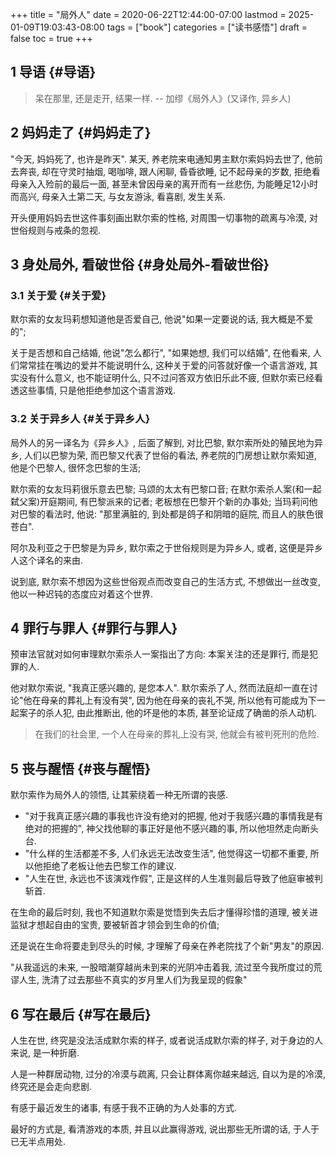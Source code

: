 +++
title = "局外人"
date = 2020-06-22T12:44:00-07:00
lastmod = 2025-01-09T19:03:43-08:00
tags = ["book"]
categories = ["读书感悟"]
draft = false
toc = true
+++

## <span class="section-num">1</span> 导语 {#导语}

> 呆在那里, 还是走开, 结果一样. -- 加缪《局外人》(又译作, 异乡人)


## <span class="section-num">2</span> 妈妈走了 {#妈妈走了}

"今天, 妈妈死了, 也许是昨天". 某天, 养老院来电通知男主默尔索妈妈去世了,
他前去奔丧, 却在守灵时抽烟, 喝咖啡, 跟人闲聊, 昏昏欲睡,
记不起母亲的岁数, 拒绝看母亲入入殓前的最后一面,
甚至未曾因母亲的离开而有一丝悲伤, 为能睡足12小时而高兴, 母亲入土第二天,
与女友游泳, 看喜剧, 发生关系.

开头便用妈妈去世这件事刻画出默尔索的性格, 对周围一切事物的疏离与冷漠,
对世俗规则与戒条的忽视.


## <span class="section-num">3</span> 身处局外, 看破世俗 {#身处局外-看破世俗}


### <span class="section-num">3.1</span> 关于爱 {#关于爱}

默尔索的女友玛莉想知道他是否爱自己, 他说"如果一定要说的话, 我大概是不爱的";

关于是否想和自己结婚, 他说"怎么都行", "如果她想, 我们可以结婚", 在他看来, 人们常常挂在嘴边的爱并不能说明什么,
这种关于爱的问答就好像一个语言游戏, 其实没有什么意义, 也不能证明什么,
只不过问答双方依旧乐此不疲, 但默尔索已经看透这些事情,
只是他拒绝参加这个语言游戏.


### <span class="section-num">3.2</span> 关于异乡人 {#关于异乡人}

局外人的另一译名为《异乡人》, 后面了解到, 对比巴黎, 默尔索所处的殖民地为异乡,
人们以巴黎为荣, 而巴黎又代表了世俗的看法, 养老院的门房想让默尔索知道,
他是个巴黎人, 很怀念巴黎的生活;

默尔索的女友玛莉很乐意去巴黎; 马颂的太太有巴黎口音; 在默尔索杀人案(和一起弑父案)开庭期间,
有巴黎派来的记者; 老板想在巴黎开个新的办事处; 当玛莉问他对巴黎的看法时,
他说: "那里满脏的, 到处都是鸽子和阴暗的庭院, 而且人的肤色很苍白".

阿尔及利亚之于巴黎是为异乡, 默尔索之于世俗规则是为异乡人, 或者,
这便是异乡人这个译名的来由.

说到底, 默尔索不想因为这些世俗观点而改变自己的生活方式,
不想做出一丝改变, 他以一种迟钝的态度应对着这个世界.


## <span class="section-num">4</span> 罪行与罪人 {#罪行与罪人}

预审法官就对如何审理默尔索杀人一案指出了方向: 本案关注的还是罪行,
而是犯罪的人.

他对默尔索说, "我真正感兴趣的, 是您本人". 默尔索杀了人, 然而法庭却一直在讨论"他在母亲的葬礼上有没有哭", 因为他在母亲的丧礼不哭,
所以他有可能成为下一起案子的杀人犯, 由此推断出, 他的坏是他的本质, 甚至论证成了确凿的杀人动机.

> 在我们的社会里, 一个人在母亲的葬礼上没有哭, 他就会有被判死刑的危险.


## <span class="section-num">5</span> 丧与醒悟 {#丧与醒悟}

默尔索作为局外人的领悟, 让其萦绕着一种无所谓的丧感.

-   "对于我真正感兴趣的事我也许没有绝对的把握,
    他对于我感兴趣的事情我是有绝对的把握的",
    神父找他聊的事正好是他不感兴趣的事, 所以他坦然走向断头台.
-   "什么样的生活都差不多, 人们永远无法改变生活", 他觉得这一切都不重要,
    所以他拒绝了老板让他去巴黎工作的建议.
-   "人生在世, 永远也不该演戏作假",
    正是这样的人生准则最后导致了他庭审被判斩首.

在生命的最后时刻, 我也不知道默尔索是觉悟到失去后才懂得珍惜的道理,
被关进监狱才想起自由的宝贵, 要被斩首才领会到生命的价值;

还是说在生命将要走到尽头的时候,
才理解了母亲在养老院找了个新"男友"的原因.

"从我遥远的未来, 一股暗潮穿越尚未到来的光阴冲击着我, 流过至今我所度过的荒谬人生, 洗清了过去那些不真实的岁月里人们为我呈现的假象"


## <span class="section-num">6</span> 写在最后 {#写在最后}

人生在世, 终究是没法活成默尔索的样子, 或者说活成默尔索的样子,
对于身边的人来说, 是一种折磨.

人是一种群居动物, 过分的冷漠与疏离, 只会让群体离你越来越远, 自以为是的冷漠, 终究还是会走向悲剧.

有感于最近发生的诸事, 有感于我不正确的为人处事的方式.

最好的方式是, 看清游戏的本质, 并且以此赢得游戏, 说出那些无所谓的话, 于人于已无半点用处.
